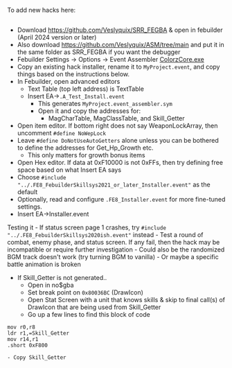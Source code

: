 

To add new hacks here:
## 

- Download https://github.com/Veslyquix/SRR_FEGBA & open in febuilder (April 2024 version or later) 
- Also download https://github.com/Veslyquix/ASM/tree/main and put it in the same folder as SRR_FEGBA if you want the debugger 
- Febuilder Settings -> Options -> Event Assembler [ColorzCore.exe](https://github.com/FireEmblemUniverse/SkillSystem_FE8/blob/master/EventAssembler/ColorzCore.exe)
- Copy an existing hack installer, rename it to `MyProject.event`, and copy things based on the instructions below.
- In Febuilder, open advanced editors 
    - Text Table (top left address) is TextTable
    - Insert EA->`.A_Test_Install.event` 
        - This generates `MyProject.event_assembler.sym`
        - Open it and copy the addresses for: 
            - MagCharTable, MagClassTable, and Skill_Getter
- Open item editor. If bottom right does not say WeaponLockArray, 
then uncomment `#define NoWepLock` 
- Leave `#define DoNotUseAutoGetters` alone unless you can be bothered 
    to define the addresses for Get_Hp_Growth etc. 
    - This only matters for growth bonus items
- Open Hex editor. If data at 0xF10000 is not 0xFFs, then try defining free space based on what Insert EA says 
- Choose `#include "../.FE8_FebuilderSkillsys2021_or_later_Installer.event"` as the default 
- Optionally, read and configure `.FE8_Installer.event` for more fine-tuned settings. 
- Insert EA->Installer.event 


Testing it 
    - If status screen page 1 crashes, try `#include "../.FE8_FebuilderSkillsys2020ish.event"` instead 
    - Test a round of combat, enemy phase, and status screen. If any fail, then the hack 
    may be incompatible or require further investigation 
    - Could also be the randomized BGM track doesn't work (try turning BGM to vanilla) 
    - Or maybe a specific battle animation is broken 

- If Skill_Getter is not generated.. 
    - Open in no$gba 
    - Set break point on `0x80036BC` (DrawIcon) 
    - Open Stat Screen with a unit that knows skills & skip to final 
        call(s) of DrawIcon that are being used from Skill_Getter 
    - Go up a few lines to find this block of code 
```
mov r0,r8
ldr r1,=Skill_Getter
mov r14,r1
.short 0xF800
```
    - Copy Skill_Getter 



